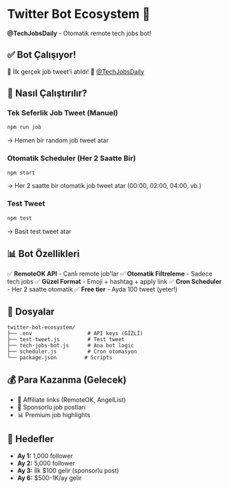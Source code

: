 # Twitter Bot Ecosystem 🤖

**@TechJobsDaily** - Otomatik remote tech jobs bot!

## ✅ Bot Çalışıyor!

🎉 İlk gerçek job tweet'i atıldı!
🔗 [@TechJobsDaily](https://twitter.com/TechJobsDaily)

## 🚀 Nasıl Çalıştırılır?

### Tek Seferlik Job Tweet (Manuel)
```bash
npm run job
```
→ Hemen bir random job tweet atar

### Otomatik Scheduler (Her 2 Saatte Bir)
```bash
npm start
```
→ Her 2 saatte bir otomatik job tweet atar (00:00, 02:00, 04:00, vb.)

### Test Tweet
```bash
npm test
```
→ Basit test tweet atar

## 📊 Bot Özellikleri

✅ **RemoteOK API** - Canlı remote job'lar
✅ **Otomatik Filtreleme** - Sadece tech jobs
✅ **Güzel Format** - Emoji + hashtag + apply link
✅ **Cron Scheduler** - Her 2 saatte otomatik
✅ **Free tier** - Ayda 100 tweet (yeter!)

## 📁 Dosyalar

```
twitter-bot-ecosystem/
├── .env                  # API keys (GİZLİ)
├── test-tweet.js         # Test tweet
├── tech-jobs-bot.js      # Ana bot logic
├── scheduler.js          # Cron otomasyon
└── package.json         # Scripts
```

## 💰 Para Kazanma (Gelecek)

- 🔗 Affiliate links (RemoteOK, AngelList)
- 💼 Sponsorlu job postları
- 📊 Premium job highlights

## 🎯 Hedefler

- **Ay 1:** 1,000 follower
- **Ay 2:** 5,000 follower
- **Ay 3:** İlk $100 gelir (sponsorlu post)
- **Ay 6:** $500-1K/ay gelir
